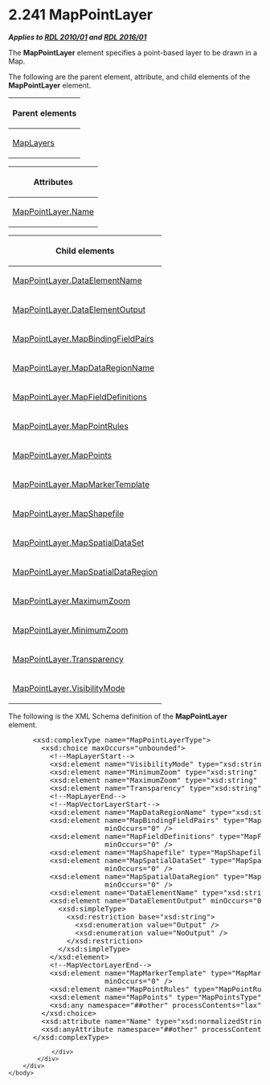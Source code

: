 <html dir="LTR" xmlns:mshelp="http://msdn.microsoft.com/mshelp" xmlns:ddue="http://ddue.schemas.microsoft.com/authoring/2003/5" xmlns:xlink="http://www.w3.org/1999/xlink" xmlns:tool="http://www.microsoft.com/tooltip">
    <head>
        <meta http-equiv="Content-Type" content="text/html; CHARSET=utf-8"></meta>
        <meta name="save" content="history"></meta>
        <title>2.241 MapPointLayer</title>
        <xml>
            <mshelp:toctitle title="2.241 MapPointLayer"></mshelp:toctitle>
            <mshelp:rltitle title="[MS-RDL]: MapPointLayer"></mshelp:rltitle>
            <mshelp:keyword index="A" term="aa1875f4-9842-4672-86d6-306ba5a075aa"></mshelp:keyword>
            <mshelp:attr name="DCSext.ContentType" value="open specification"></mshelp:attr>
            <mshelp:attr name="AssetID" value="aa1875f4-9842-4672-86d6-306ba5a075aa"></mshelp:attr>
            <mshelp:attr name="TopicType" value="kbRef"></mshelp:attr>
            <mshelp:attr name="DCSext.Title" value="[MS-RDL]: MapPointLayer" />
        </xml>
    </head>
    <body>
        <div id="header">
            <h1 class="heading">2.241 MapPointLayer</h1>
        </div>
        <div id="mainSection">
            <div id="mainBody">
                <div id="allHistory" class="saveHistory"></div>
                <div id="sectionSection0" class="section" name="collapseableSection">
                    

<p><b><i>Applies to </i></b><a href="3428e690-a348-4ec7-8a6a-8efb42d2cdee.html"><b><i>RDL 2010/01</i></b></a><b><i>
and </i></b><a href="52ce3983-2bfc-4e72-9359-42aaf5fe4509.html"><b><i>RDL 2016/01</i></b></a></p>

<p>The <b>MapPointLayer</b> element specifies a point-based
layer to be drawn in a Map.</p>

<p>The following are the parent element, attribute, and child
elements of the <b>MapPointLayer</b> element.</p>

<table>
 <thead>
  <tr>
   <th>
   <p>Parent elements</p>
   </th>
  </tr>
 </thead>
 <tr>
  <td>
  <p><a href="6e3c29b0-8940-48ac-a950-d3db026f8e08.html">MapLayers</a></p>
  </td>
 </tr>
</table>

<p> </p>

<table>
 <thead>
  <tr>
   <th>
   <p>Attributes</p>
   </th>
  </tr>
 </thead>
 <tr>
  <td>
  <p><a href="6a1e0bbc-60af-48a6-b944-5699efdbc3dd.html">MapPointLayer.Name</a></p>
  </td>
 </tr>
</table>

<p> </p>

<table>
 <thead>
  <tr>
   <th>
   <p>Child elements </p>
   </th>
  </tr>
 </thead>
 <tr>
  <td>
  <p><a href="e9007429-7fcf-4e49-88b8-ccaf3ec04dec.html">MapPointLayer.DataElementName</a></p>
  </td>
 </tr>
 <tr>
  <td>
  <p><a href="776aec2f-de8a-4db2-b057-b637392950ba.html">MapPointLayer.DataElementOutput</a></p>
  </td>
 </tr>
 <tr>
  <td>
  <p><a href="bf7197ce-e176-4967-8ce8-a4394dbe8cf6.html">MapPointLayer.MapBindingFieldPairs</a></p>
  </td>
 </tr>
 <tr>
  <td>
  <p><a href="da830f2c-fef1-496c-9ca1-e1073255aec5.html">MapPointLayer.MapDataRegionName</a></p>
  </td>
 </tr>
 <tr>
  <td>
  <p><a href="e4106809-58fd-4529-83b1-96fd3c791d6f.html">MapPointLayer.MapFieldDefinitions</a></p>
  </td>
 </tr>
 <tr>
  <td>
  <p><a href="c7c76b43-d802-4faf-8bba-5536747576c8.html">MapPointLayer.MapPointRules</a></p>
  </td>
 </tr>
 <tr>
  <td>
  <p><a href="c2ab976f-45a9-4d60-a228-e45942cf4246.html">MapPointLayer.MapPoints</a></p>
  </td>
 </tr>
 <tr>
  <td>
  <p><a href="52982efb-43ab-4ece-a518-2b0a9c30b9f1.html">MapPointLayer.MapMarkerTemplate</a></p>
  </td>
 </tr>
 <tr>
  <td>
  <p><a href="4dbae6d1-7fad-47fb-829b-cccbca07c8f3.html">MapPointLayer.MapShapefile</a></p>
  </td>
 </tr>
 <tr>
  <td>
  <p><a href="50f66e00-ecd7-48a7-9d10-ca15c307dba9.html">MapPointLayer.MapSpatialDataSet</a></p>
  </td>
 </tr>
 <tr>
  <td>
  <p><a href="e5028a82-02d1-4155-a9ab-78b7550dda05.html">MapPointLayer.MapSpatialDataRegion</a></p>
  </td>
 </tr>
 <tr>
  <td>
  <p><a href="cba0822c-3b22-4ab1-aa25-bc12d09c1b75.html">MapPointLayer.MaximumZoom</a></p>
  </td>
 </tr>
 <tr>
  <td>
  <p><a href="1dbe2d56-a6e6-4ce0-8975-a465e0256f10.html">MapPointLayer.MinimumZoom</a></p>
  </td>
 </tr>
 <tr>
  <td>
  <p><a href="57228ecf-df4c-42de-9033-9b53f9cf81a1.html">MapPointLayer.Transparency</a></p>
  </td>
 </tr>
 <tr>
  <td>
  <p><a href="ee26f174-29b9-4772-b5d0-cddc92a58cb7.html">MapPointLayer.VisibilityMode</a></p>
  </td>
 </tr>
</table>

<p>The following is the XML Schema definition of the <b>MapPointLayer</b>
element.           </p>

<dl>
<dd>
<div><pre> &lt;xsd:complexType name=&quot;MapPointLayerType&quot;&gt;
   &lt;xsd:choice maxOccurs=&quot;unbounded&quot;&gt;
     &lt;!--MapLayerStart--&gt;
     &lt;xsd:element name=&quot;VisibilityMode&quot; type=&quot;xsd:string&quot; minOccurs=&quot;0&quot; /&gt;
     &lt;xsd:element name=&quot;MinimumZoom&quot; type=&quot;xsd:string&quot; minOccurs=&quot;0&quot; /&gt;
     &lt;xsd:element name=&quot;MaximumZoom&quot; type=&quot;xsd:string&quot; minOccurs=&quot;0&quot; /&gt;
     &lt;xsd:element name=&quot;Transparency&quot; type=&quot;xsd:string&quot; minOccurs=&quot;0&quot; /&gt;
     &lt;!--MapLayerEnd--&gt;
     &lt;!--MapVectorLayerStart--&gt;
     &lt;xsd:element name=&quot;MapDataRegionName&quot; type=&quot;xsd:string&quot; minOccurs=&quot;0&quot; /&gt;
     &lt;xsd:element name=&quot;MapBindingFieldPairs&quot; type=&quot;MapBindingFieldPairsType&quot; 
                  minOccurs=&quot;0&quot; /&gt;
     &lt;xsd:element name=&quot;MapFieldDefinitions&quot; type=&quot;MapFieldDefinitionsType&quot; 
                  minOccurs=&quot;0&quot; /&gt;
     &lt;xsd:element name=&quot;MapShapefile&quot; type=&quot;MapShapefileType&quot; minOccurs=&quot;0&quot; /&gt;
     &lt;xsd:element name=&quot;MapSpatialDataSet&quot; type=&quot;MapSpatialDataSetType&quot; 
                  minOccurs=&quot;0&quot; /&gt;
     &lt;xsd:element name=&quot;MapSpatialDataRegion&quot; type=&quot;MapSpatialDataRegionType&quot; 
                  minOccurs=&quot;0&quot; /&gt;
     &lt;xsd:element name=&quot;DataElementName&quot; type=&quot;xsd:string&quot; minOccurs=&quot;0&quot; /&gt;
     &lt;xsd:element name=&quot;DataElementOutput&quot; minOccurs=&quot;0&quot;&gt;
       &lt;xsd:simpleType&gt;
         &lt;xsd:restriction base=&quot;xsd:string&quot;&gt;
           &lt;xsd:enumeration value=&quot;Output&quot; /&gt;
           &lt;xsd:enumeration value=&quot;NoOutput&quot; /&gt;
         &lt;/xsd:restriction&gt;
       &lt;/xsd:simpleType&gt;
     &lt;/xsd:element&gt;
     &lt;!--MapVectorLayerEnd--&gt;
     &lt;xsd:element name=&quot;MapMarkerTemplate&quot; type=&quot;MapMarkerTemplateType&quot; 
                  minOccurs=&quot;0&quot; /&gt;
     &lt;xsd:element name=&quot;MapPointRules&quot; type=&quot;MapPointRulesType&quot; minOccurs=&quot;0&quot; /&gt;
     &lt;xsd:element name=&quot;MapPoints&quot; type=&quot;MapPointsType&quot; minOccurs=&quot;0&quot; /&gt;
     &lt;xsd:any namespace=&quot;##other&quot; processContents=&quot;lax&quot; /&gt;
   &lt;/xsd:choice&gt;
   &lt;xsd:attribute name=&quot;Name&quot; type=&quot;xsd:normalizedString&quot; use=&quot;required&quot; /&gt;
   &lt;xsd:anyAttribute namespace=&quot;##other&quot; processContents=&quot;lax&quot; /&gt;
 &lt;/xsd:complexType&gt;
</pre></div>
</dd></dl>


                </div>
            </div>
        </div>
    </body>
</html>